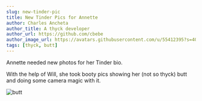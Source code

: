 ```yaml
---
slug: new-tinder-pic
title: New Tinder Pics for Annette
author: Charles Ancheta
author_title: A thyck developer
author_url: https://github.com/cbebe
author_image_url: https://avatars.githubusercontent.com/u/55412395?s=400&v=4
tags: [thyck, butt]
---
```


Annette needed new photos for her Tinder bio.

<!--truncate-->

With the help of Will, she took booty pics showing her (not so thyck) butt and doing some camera magic with it.

![butt](/img/blog/butt.jpg)
